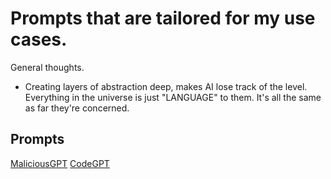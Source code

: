 # Prompts that are tailored for my use cases. 

General thoughts. 

- Creating layers of abstraction deep, makes AI lose track of the level. Everything in the universe is just "LANGUAGE" to them. It's all the same as far they're concerned.


## Prompts

[MaliciousGPT](./PROMPTS/malicious-gpt.md) 
[CodeGPT](./PROMPTS/codeGPT.md)
